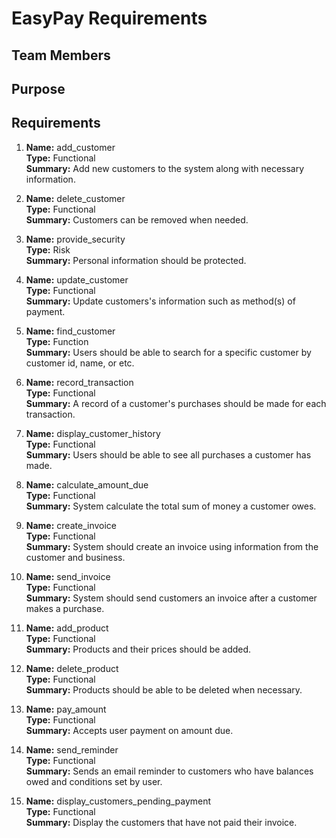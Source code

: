 # EasyPay Requirements
## Team Members

## Purpose

## Requirements

1. **Name:** add_customer  
    **Type:** Functional  
    **Summary:** Add new customers to the system along with necessary information.  

2. **Name:** delete_customer  
   **Type:** Functional  
   **Summary:** Customers can be removed when needed.  

3. **Name:** provide_security  
   **Type:** Risk  
   **Summary:** Personal information should be protected.

4. **Name:** update_customer  
   **Type:** Functional  
   **Summary:** Update customers's information such as method(s) of payment.

5. **Name:** find_customer  
   **Type:** Function  
   **Summary:** Users should be able to search for a specific customer by customer id, name, or etc.  

6. **Name:** record_transaction  
   **Type:** Functional  
   **Summary:** A record of a customer's purchases should be made for each transaction.  

7. **Name:** display_customer_history  
   **Type:** Functional  
   **Summary:** Users should be able to see all purchases a customer has made.  

8. **Name:** calculate_amount_due  
   **Type:** Functional  
   **Summary:** System calculate the total sum of money a customer owes.  

9. **Name:** create_invoice  
   **Type:** Functional  
   **Summary:** System should create an invoice using information from the customer and business.  

10. **Name:** send_invoice  
   **Type:** Functional  
   **Summary:** System should send customers an invoice after a customer makes a purchase.  

11. **Name:** add_product  
   **Type:** Functional  
   **Summary:** Products and their prices should be added.  

12. **Name:** delete_product  
   **Type:** Functional  
   **Summary:** Products should be able to be deleted when necessary.

13. **Name:** pay_amount  
   **Type:** Functional  
   **Summary:** Accepts user payment on amount due.

14. **Name:** send_reminder  
   **Type:** Functional  
   **Summary:** Sends an email reminder to customers who have balances owed and conditions set by user.  
   
15. **Name:** display_customers_pending_payment  
   **Type:** Functional  
   **Summary:** Display the customers that have not paid their invoice.
